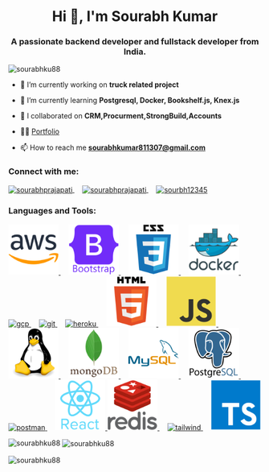 
<h1 align="center">Hi 👋, I'm Sourabh Kumar</h1>
<h3 align="center">A passionate backend developer and fullstack developer from India.</h3>

<p align="left"> <img src="https://komarev.com/ghpvc/?username=sourabhku88&label=Profile%20views&color=0e75b6&style=flat" alt="sourabhku88" /> </p>

- 🔭 I’m currently working on **truck related project**

- 🌱 I’m currently learning **Postgresql, Docker, Bookshelf.js, Knex.js**

- 👯 I collaborated on **CRM,Procurment,StrongBuild,Accounts**

- 👨‍💻 [Portfolio](https://sourabhtech.netlify.app)

- 📫 How to reach me **sourabhkumar811307@gmail.com**

<h3 align="left">Connect with me:</h3>
<p align="left" width="100vw">
<a href="https://linkedin.com/in/sourabhprajapati" target="_blank">
  <img align="center" src="https://raw.githubusercontent.com/rahuldkjain/github-profile-readme-generator/master/src/images/icons/Social/linked-in-alt.svg" alt="sourabhprajapati" height="70" width="70" />
</a> 
  <span> &nbsp &nbsp‎‎‎‎‎ </span>
   
<a href="https://instagram.com/__sourabhprajapati" target="blank">
  <img align="center" src="https://raw.githubusercontent.com/rahuldkjain/github-profile-readme-generator/master/src/images/icons/Social/instagram.svg" alt="sourabhprajapati" height="100" width="70" />
</a>
  <span> &nbsp &nbsp‎‎‎‎‎ </span>
<a href="https://www.leetcode.com/sourbh12345" target="blank">
  <img align="center" src="https://raw.githubusercontent.com/rahuldkjain/github-profile-readme-generator/master/src/images/icons/Social/leet-code.svg" alt="sourbh12345" height="70" width="70" />
</a>
</p>

<h3 align="left">Languages and Tools:</h3>
<p align="left">
  <a href="https://aws.amazon.com" target="_blank" rel="noreferrer" marging="8px">
    <img src="https://raw.githubusercontent.com/devicons/devicon/master/icons/amazonwebservices/amazonwebservices-original-wordmark.svg" alt="aws" width="100" height="100"/> 
  </a>
   <span> &nbsp &nbsp‎‎‎‎‎ </span>
  <a href="https://getbootstrap.com" target="_blank" rel="noreferrer"> 
    <img src="https://raw.githubusercontent.com/devicons/devicon/master/icons/bootstrap/bootstrap-plain-wordmark.svg" alt="bootstrap" width="100" height="100"/>
  </a>
   <span> &nbsp &nbsp‎‎‎‎‎ </span>
  <a href="https://www.w3schools.com/css/" target="_blank" rel="noreferrer">
      <img src="https://raw.githubusercontent.com/devicons/devicon/master/icons/css3/css3-original-wordmark.svg" alt="css3" width="100" height="100"/> 
  </a>
   <span> &nbsp &nbsp‎‎‎‎‎ </span>
  <a href="https://www.docker.com/" target="_blank" rel="noreferrer">
    <img src="https://raw.githubusercontent.com/devicons/devicon/master/icons/docker/docker-original-wordmark.svg" alt="docker" width="100" height="100"/>
  </a> 
   <span> &nbsp &nbsp‎‎‎‎‎ </span>
  <a href="https://cloud.google.com" target="_blank" rel="noreferrer"> 
    <img src="https://www.vectorlogo.zone/logos/google_cloud/google_cloud-icon.svg" alt="gcp" width="100" height="100"/>
  </a> 
   <span> &nbsp &nbsp‎‎‎‎‎ </span>
  <a href="https://git-scm.com/" target="_blank" rel="noreferrer">
    <img src="https://www.vectorlogo.zone/logos/git-scm/git-scm-icon.svg" alt="git" width="100" height="100"/>
  </a> 
   <span> &nbsp &nbsp‎‎‎‎‎ </span>
  <a href="https://heroku.com" target="_blank" rel="noreferrer">
    <img src="https://www.vectorlogo.zone/logos/heroku/heroku-icon.svg" alt="heroku" width="100" height="100"/> 
  </a> 
   <span> &nbsp &nbsp‎‎‎‎‎ </span>
  <a href="https://www.w3.org/html/" target="_blank" rel="noreferrer"> 
    <img src="https://raw.githubusercontent.com/devicons/devicon/master/icons/html5/html5-original-wordmark.svg" alt="html5" width="100" height="100"/> 
  </a> 
   <span> &nbsp &nbsp‎‎‎‎‎ </span>
  <a href="https://developer.mozilla.org/en-US/docs/Web/JavaScript" target="_blank" rel="noreferrer">
    <img src="https://raw.githubusercontent.com/devicons/devicon/master/icons/javascript/javascript-original.svg" alt="javascript" width="100" height="100"/> 
  </a> 
   <span> &nbsp &nbsp‎‎‎‎‎ </span>
  <a href="https://www.linux.org/" target="_blank" rel="noreferrer">
    <img src="https://raw.githubusercontent.com/devicons/devicon/master/icons/linux/linux-original.svg" alt="linux" width="100" height="100"/> 
  </a>
   <span> &nbsp &nbsp‎‎‎‎‎ </span>
  <a href="https://www.mongodb.com/" target="_blank" rel="noreferrer">
    <img src="https://raw.githubusercontent.com/devicons/devicon/master/icons/mongodb/mongodb-original-wordmark.svg" alt="mongodb" width="100" height="100"/>
  </a> 
   <span> &nbsp &nbsp‎‎‎‎‎ </span>
  <a href="https://www.mysql.com/" target="_blank" rel="noreferrer">
      <img src="https://raw.githubusercontent.com/devicons/devicon/master/icons/mysql/mysql-original-wordmark.svg" alt="mysql" width="100" height="100"/>
  </a>
   <span> &nbsp &nbsp‎‎‎‎‎ </span>
  <a href="https://www.postgresql.org" target="_blank" rel="noreferrer"> 
    <img src="https://raw.githubusercontent.com/devicons/devicon/master/icons/postgresql/postgresql-original-wordmark.svg" alt="postgresql" width="100" height="100"/> 
  </a>
   <span> &nbsp &nbsp‎‎‎‎‎ </span>
  <a href="https://postman.com" target="_blank" rel="noreferrer">
    <img src="https://www.vectorlogo.zone/logos/getpostman/getpostman-icon.svg" alt="postman" width="100" height="100"/>
  </a>
   <span> &nbsp &nbsp‎‎‎‎‎ </span>
  <a href="https://reactjs.org/" target="_blank" rel="noreferrer">
    <img src="https://raw.githubusercontent.com/devicons/devicon/master/icons/react/react-original-wordmark.svg" alt="react" width="100" height="100"/>
  </a> <a href="https://redis.io" target="_blank" rel="noreferrer"> 
    <img src="https://raw.githubusercontent.com/devicons/devicon/master/icons/redis/redis-original-wordmark.svg" alt="redis" width="100" height="100"/> 
  </a>
   <span> &nbsp &nbsp‎‎‎‎‎ </span>
  <a href="https://tailwindcss.com/" target="_blank" rel="noreferrer">
    <img src="https://www.vectorlogo.zone/logos/tailwindcss/tailwindcss-icon.svg" alt="tailwind" width="100" height="100"/>
  </a> 
   <span> &nbsp &nbsp‎‎‎‎‎ </span>
  <a href="https://www.typescriptlang.org/" target="_blank" rel="noreferrer"> 
    <img src="https://raw.githubusercontent.com/devicons/devicon/master/icons/typescript/typescript-original.svg" alt="typescript" width="100" height="100"/>
  </a> 
</p>

<p><img align="left" src="https://github-readme-stats.vercel.app/api/top-langs?username=sourabhku88&show_icons=true&locale=en&layout=compact" alt="sourabhku88" /></p>

<p>&nbsp;<img align="center" src="https://github-readme-stats.vercel.app/api?username=sourabhku88&show_icons=true&locale=en" alt="sourabhku88" /></p>

<p><img align="center" src="https://github-readme-streak-stats.herokuapp.com/?user=sourabhku88&" alt="sourabhku88" /></p>
